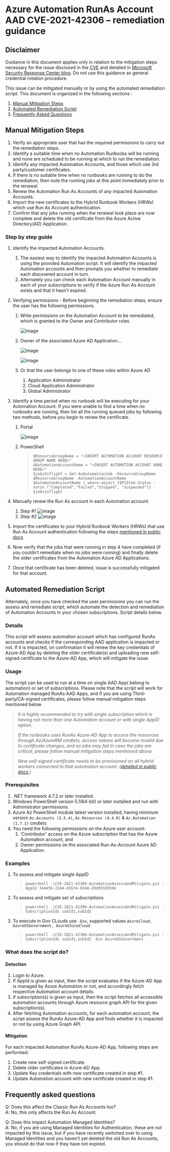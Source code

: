 # Azure Automation RunAs Account AAD CVE-2021-42306 – remediation guidance 

## Disclaimer

Guidance in this document applies only in relation to the mitigation steps necessary for the issue disclosed in the [CVE](https://msrc.microsoft.com/update-guide/vulnerability/CVE-2021-42306) and detailed in [Microsoft Security Response Center blog](https://aka.ms/CVE-2021-42306-AAD). Do not use this guidance as general credential rotation procedure.

This issue can be mitigated manually or by using the automated remediation script. This document is organized in the following sections :

1. [Manual Mitigation Steps](#Manual-Mitigation-Steps)
2. [Automated Remediation Script](#Automated-Remediation-Script)
3. [Frequently Asked Questions](#Frequently-asked-questions)


## Manual Mitigation Steps   

  1. Verify an appropriate user that has the required permissions to carry out the remediation steps. 
  2. Identify a suitable time when no Automation Runbooks will be running and none are scheduled to be running at which to run the remediation.  
  3. Identify any impacted Automation Accounts, and those which use 3rd party/customer certificates. 
  4. If there is no suitable time when no runbooks are running to do the remediation, then note the running jobs at this point immediately prior to the renewal. 
  5. Renew the Automation Run As Accounts of any impacted Automation Accounts. 
  6. Import the new certificates to the Hybrid Runbook Workers (HRWs) which use Run As Account authentication. 
  7. Confirm that any jobs running when the renewal took place are now complete and delete the old certificate from the Azure Active Directory(AD) Application. 

### Step by step guide

1. Identify the impacted Automation Accounts.
    1. The easiest way to identify the impacted Automation Accounts is using the provided Automation script. It will identify the impacted Automation accounts and then prompts you whether to remediate each discovered account in turn.
    2. Alternately you can check each Automation Account manually in each of your subscriptions to verify if the Azure Run As Account exists and that it hasn't expired.

2. Verifying permissions - Before beginning the remediation steps, ensure the user has the following permissions.
    1. Write permissions on the Automation Account to be remediated, which is granted to the Owner and Contributor roles. 

          ![image](https://user-images.githubusercontent.com/29953537/142232076-d25cf33b-ce59-4f57-be64-29696a185747.png)

    2. Owner of the associated Azure AD Application… 

          ![image](https://user-images.githubusercontent.com/29953537/142234634-aba3e378-7f01-46ea-9251-fd35f1309221.png)

          ![image](https://user-images.githubusercontent.com/29953537/142234859-a45a40a6-e1a8-45b8-b6aa-414dcca1f561.png)

    3. Or that the user belongs to one of these roles within Azure AD 
        1. Application Administrator 
        2. Cloud Application Administrator 
        3. Global Administrator 

3. Identify a time period when no runbook will be executing for your Automation Account. If you were unable to find a time when no runbooks are running, then list all the running queued jobs by following two methods, before you begin to renew the certificate.

    1. Portal 
         
          ![image](https://user-images.githubusercontent.com/29953537/142236331-c0052606-ac9e-43e7-a8c1-8613b79be9a6.png)

    2. PowerShell 

        >`$ResourceGroupName = "<INSERT AUTOMATION ACCOUNT RESOURCE GROUP NAME HERE>"`   
          `$AutomationAccountName = "<INSERT AUTOMATION ACCOUNT NAME HERE>"`    
          `$jobsInflight = Get-AzAutomationJob -ResourceGroupName $ResourceGroupName -AutomationAccountName $AutomatonAccountName | where-object {$PSItem.Status -notin ("Completed","Failed","Stopped", "Suspended")}`   
          `$jobsinflight `   


4. Manually renew the Run As account in each Automation account. 
    1. Step #1
          ![image](https://user-images.githubusercontent.com/29953537/142238772-2574f2aa-c7af-4970-b6be-394475a84eea.png)
    2. Step #2
          ![image](https://user-images.githubusercontent.com/29953537/142238906-9df4c728-fb17-4f66-894e-925908b8a9a8.png)   

5. Import the certificates to your Hybrid Runbook Workers (HRWs) that use Run As Account authentication following the steps [mentioned in public docs](https://docs.microsoft.com/en-us/azure/automation/automation-hrw-run-runbooks#runas-script) 

6. Now verify that the jobs that were running in step 4 have completed (if you couldn't remediate when no jobs were running) and  finally delete the older certificates from the Automation Azure AD Applications. 

7. Once that certificate has been deleted, issue is successfully mitigated for that account. 

## Automated Remediation Script

Alternately, once you have checked the user permissions you can run the assess and remediate script, which automate the detection and remediation of Automation Accounts in your chosen subscriptions. Script details below. 

### Details
This script will assess automation account which has configured RunAs accounts and checks if the corresponding AAD application is impacted or not. If it is impacted, on confirmation it will renew the key credentials of Azure-AD App by deleting the older certificate(s) and uploading new self-signed certificate to the Azure-AD App, which will mitigate the issue.

### Usage
The script can be used to run at a time on single AAD App( belong to automation) or set of subscriptions. Please note that the script will work for Automation managed RunAs AAD Apps, and if you are using Third-party/CA-signed certificates, please follow manual mitigation steps mentioned below

>*It is highly recommended to try with single subscription which is having not more than one Automation account or with single AppID option.*
>
>*If the runbooks uses RunAs Azure-AD App to access the resources through Az/AzureRM cmdlets, access-tokens will become invalid due to certificate changes, and so jobs may fail.In case the jobs are critical, please follow manual mitigation steps mentioned above*
>
>*New self-signed certificate needs to be provisioned on all hybrid workers connected to that automation account. ([detailed in public docs ](https://docs.microsoft.com/en-us/azure/automation/automation-hrw-run-runbooks#runas-script))*

### Prerequisites

1. .NET framework 4.7.2 or later installed.
2. Windows PowerShell version 5.1(64-bit) or later installed and run with Administrator permissions.
3. Azure Az PowerShell module latest version installed, having minimum version `Az.Accounts (2.5.4)`, `Az.Resources (4.4.0)` & `Az.Automation (1.7.1)` cmdlets
4. You need the following permissions on the Azure user account:
    1. ‘Contributor’ access on the Azure subscription that has the Azure Automation account, and
    2. Owner permissions on the associated Run-As-Account Azure AD Application.

### Examples

1. To assess and mitigate single AppID

    >`powershell
.\CVE-2021-42306-AutomationAssessAndMitigate.ps1 -AppId 344456-2244-45674-8340-20d95505566
`
2. To assess and mitigate set of subscriptions

    >`powershell
.\CVE-2021-42306-AutomationAssessAndMitigate.ps1 -SubscriptionIds subId1,subId2
`
3. To execute in Gov CLouds use `-Env`, supported values `AzureCloud, AzureUSGovernment, AzureChinaCloud`
    >`powershell
.\CVE-2021-42306-AutomationAssessAndMitigate.ps1 -SubscriptionIds subId1,subId2 -Env AzureUSGovernment
`

### What does the script do?

#### Detection

1. Login to Azure.
2. If AppId is given as input, then the script evaluates if the Azure-AD App is managed by Azure Automation or not, and accordingly fetch respective Automation account details.
3. if subscription(s) is given as input, then the script fetches all accessible automation accounts through Azure resource graph API for the given subscription(s).
4. After fetching Automation accounts, for each automation account, the script assess the RunAs Azure-AD App and finds whether it is impacted or not by using Azure Graph API.

#### Mitigation
For each impacted Automation RunAs Azure-AD App, following steps are performed.
1. Create new self-signed certificate.
2. Delete older certificates in Azure-AD App.
3. Update Key credentials with new certificate created in step #1.
4. Update Automation account with new certificate created in step #1.

## Frequently asked questions
Q: Does this affect the Classic Run As Accounts too?   
A: No, this only affects the Run As Account.

Q: Does this impact Automation Managed Identities?     
A: No, if you are using Managed Identities for Authentication, these are not impacted by this issue, but if you have recently switched over to using Managed Identities and you haven’t yet deleted the old Run As Accounts, you should do that now if they have not expired.
